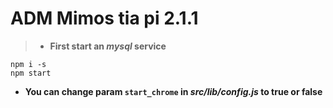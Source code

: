 # **ADM Mimos tia pi 2.1.1**

> - **First start an *mysql* service**

```batch
npm i -s
npm start
```

- **You can change param ```start_chrome``` in *src/lib/config.js* to true or false**
